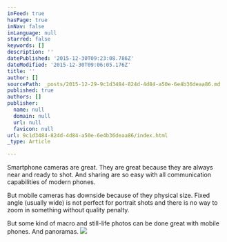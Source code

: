 ```yaml
---
inFeed: true
hasPage: true
inNav: false
inLanguage: null
starred: false
keywords: []
description: ''
datePublished: '2015-12-30T09:23:08.786Z'
dateModified: '2015-12-30T09:06:05.176Z'
title: ''
author: []
sourcePath: _posts/2015-12-29-9c1d3484-824d-4d84-a50e-6e4b36deaa86.md
published: true
authors: []
publisher:
  name: null
  domain: null
  url: null
  favicon: null
url: 9c1d3484-824d-4d84-a50e-6e4b36deaa86/index.html
_type: Article

---
```

Smartphone cameras are great. They are great because they are always near and ready to shot. And sharing are so easy with all communication capabilities of modern phones.

But mobile cameras has downside because of they physical size. Fixed angle (usually wide) is not perfect for portrait shots and there is no way to zoom in something without quality penalty.

But some kind of macro and still-life photos can be done great with mobile phones. And panoramas.
![](https://the-grid-user-content.s3-us-west-2.amazonaws.com/fa8cfde4-c1ab-4e32-a31e-7f6dc8195420.jpg)